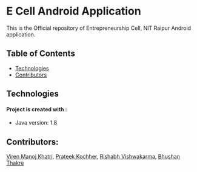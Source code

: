 # E Cell Android Application
This is the Official repository of Entrepreneurship Cell, NIT Raipur Android application.

## Table of Contents

* [Technologies](#technologies)
* [Contributors](#contributors)

## Technologies
#### Project is created with :
* Java version: 1.8



## Contributors:

[Viren Manoj Khatri](https://github.com/werainkhatri),
[Prateek Kochher](https://github.com/prateekk2001),
[Rishabh Vishwakarma](https://github.com/thepseudoartist),
[Bhushan Thakre](https://github.com/bhushan-7)
